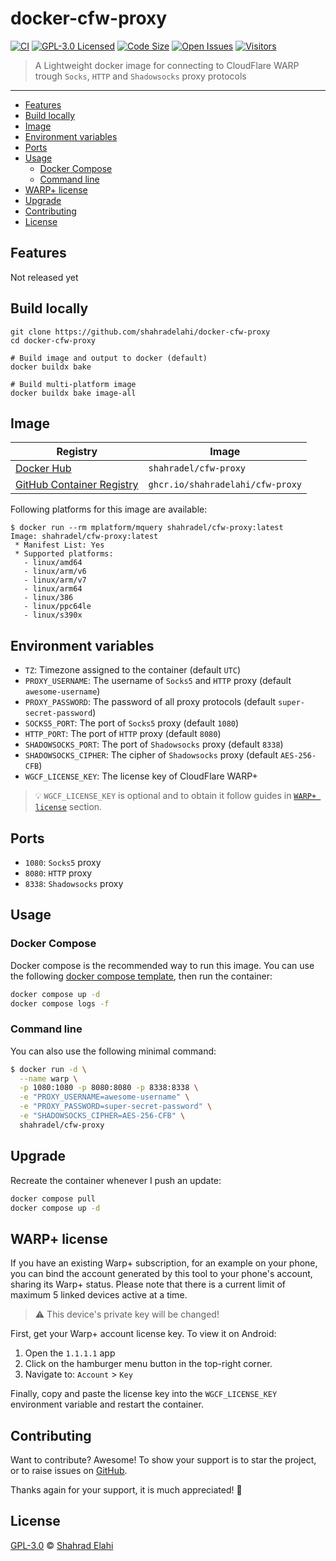 # docker-cfw-proxy

[![CI](https://github.com/shahradelahi/docker-cfw-proxy/actions/workflows/ci.yml/badge.svg)](https://github.com/shahradelahi/docker-cfw-proxy/actions/workflows/ci.yml)
[![GPL-3.0 Licensed](https://img.shields.io/badge/License-GPL3.0-blue.svg?style=flat)](https://opensource.org/licenses/GPL-3.0)
[![Code Size](https://img.shields.io/github/languages/code-size/shahradelahi/docker-cfw-proxy)](https://github.com/shahradelahi/docker-cfw-proxy)
[![Open Issues](https://img.shields.io/github/issues/shahradelahi/docker-cfw-proxy)](https://github.com/shahradelahi/docker-cfw-proxy/issues)
[![Visitors](https://api.visitorbadge.io/api/visitors?path=https%3A%2F%2Fgithub.com%2Fshahradelahi%2Fdocker-cfw-proxy&countColor=%23263759&style=flat&labelStyle=upper)](https://visitorbadge.io/status?path=https%3A%2F%2Fgithub.com%2Fshahradelahi%2Fdocker-cfw-proxy)

> A Lightweight docker image for connecting to CloudFlare WARP trough `Socks`, `HTTP` and `Shadowsocks` proxy protocols

---

- [Features](#features)
- [Build locally](#build-locally)
- [Image](#image)
- [Environment variables](#environment-variables)
- [Ports](#ports)
- [Usage](#usage)
  - [Docker Compose](#docker-compose)
  - [Command line](#command-line)
- [WARP+ license](#warp-license)
- [Upgrade](#upgrade)
- [Contributing](#contributing)
- [License](#license)

## Features

Not released yet

## Build locally

```shell
git clone https://github.com/shahradelahi/docker-cfw-proxy
cd docker-cfw-proxy

# Build image and output to docker (default)
docker buildx bake

# Build multi-platform image
docker buildx bake image-all
```

## Image

| Registry                                                                                                | Image                            |
| ------------------------------------------------------------------------------------------------------- | -------------------------------- |
| [Docker Hub](https://hub.docker.com/r/shahradel/cfw-proxy/)                                             | `shahradel/cfw-proxy`            |
| [GitHub Container Registry](https://github.com/users/shahradelahi/packages/container/package/cfw-proxy) | `ghcr.io/shahradelahi/cfw-proxy` |

Following platforms for this image are available:

```
$ docker run --rm mplatform/mquery shahradel/cfw-proxy:latest
Image: shahradel/cfw-proxy:latest
 * Manifest List: Yes
 * Supported platforms:
   - linux/amd64
   - linux/arm/v6
   - linux/arm/v7
   - linux/arm64
   - linux/386
   - linux/ppc64le
   - linux/s390x
```

## Environment variables

- `TZ`: Timezone assigned to the container (default `UTC`)
- `PROXY_USERNAME`: The username of `Socks5` and `HTTP` proxy (default `awesome-username`)
- `PROXY_PASSWORD`: The password of all proxy protocols (default `super-secret-password`)
- `SOCKS5_PORT`: The port of `Socks5` proxy (default `1080`)
- `HTTP_PORT`: The port of `HTTP` proxy (default `8080`)
- `SHADOWSOCKS_PORT`: The port of `Shadowsocks` proxy (default `8338`)
- `SHADOWSOCKS_CIPHER`: The cipher of `Shadowsocks` proxy (default `AES-256-CFB`)
- `WGCF_LICENSE_KEY`: The license key of CloudFlare WARP+

> 💡 `WGCF_LICENSE_KEY` is optional and to obtain it follow guides in [`WARP+ license`](#warp-license) section.

## Ports

- `1080`: `Socks5` proxy
- `8080`: `HTTP` proxy
- `8338`: `Shadowsocks` proxy

## Usage

### Docker Compose

Docker compose is the recommended way to run this image. You can use the following
[docker compose template](docker-compose.yml), then run the container:

```bash
docker compose up -d
docker compose logs -f
```

### Command line

You can also use the following minimal command:

```bash
$ docker run -d \
  --name warp \
  -p 1080:1080 -p 8080:8080 -p 8338:8338 \
  -e "PROXY_USERNAME=awesome-username" \
  -e "PROXY_PASSWORD=super-secret-password" \
  -e "SHADOWSOCKS_CIPHER=AES-256-CFB" \
  shahradel/cfw-proxy
```

## Upgrade

Recreate the container whenever I push an update:

```bash
docker compose pull
docker compose up -d
```

## WARP+ license

[//]: # "Parcially Yanked from https://github.com/ViRb3/wgcf"

If you have an existing Warp+ subscription, for an example on your phone, you can bind the account generated by this
tool to your phone's account, sharing its Warp+ status. Please note that there is a current limit of maximum 5 linked
devices active at a time.

> ⚠️ This device's private key will be changed!

First, get your Warp+ account license key. To view it on Android:

1. Open the `1.1.1.1` app
2. Click on the hamburger menu button in the top-right corner.
3. Navigate to: `Account` > `Key`

Finally, copy and paste the license key into the `WGCF_LICENSE_KEY` environment variable and restart the container.

## Contributing

Want to contribute? Awesome! To show your support is to star the project, or to raise issues
on [GitHub](https://github.com/shahradelahi/docker-cfw-proxy).

Thanks again for your support, it is much appreciated! 🙏

## License

[GPL-3.0](/LICENSE) © [Shahrad Elahi](https://github.com/shahradelahi)
